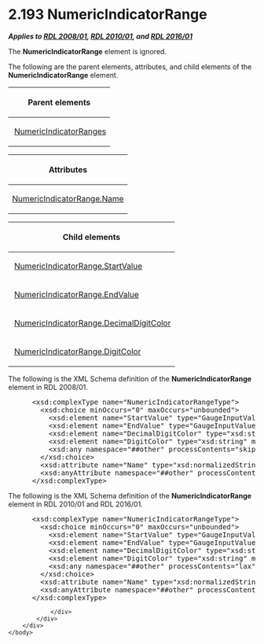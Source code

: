 <html dir="LTR" xmlns:mshelp="http://msdn.microsoft.com/mshelp" xmlns:ddue="http://ddue.schemas.microsoft.com/authoring/2003/5" xmlns:xlink="http://www.w3.org/1999/xlink" xmlns:tool="http://www.microsoft.com/tooltip">
    <head>
        <meta http-equiv="Content-Type" content="text/html; CHARSET=utf-8"></meta>
        <meta name="save" content="history"></meta>
        <title>2.193 NumericIndicatorRange</title>
        <xml>
            <mshelp:toctitle title="2.193 NumericIndicatorRange"></mshelp:toctitle>
            <mshelp:rltitle title="[MS-RDL]: NumericIndicatorRange"></mshelp:rltitle>
            <mshelp:keyword index="A" term="3ebf4cc8-aa9f-4dfe-a97d-df0d02d74e36"></mshelp:keyword>
            <mshelp:attr name="DCSext.ContentType" value="open specification"></mshelp:attr>
            <mshelp:attr name="AssetID" value="3ebf4cc8-aa9f-4dfe-a97d-df0d02d74e36"></mshelp:attr>
            <mshelp:attr name="TopicType" value="kbRef"></mshelp:attr>
            <mshelp:attr name="DCSext.Title" value="[MS-RDL]: NumericIndicatorRange" />
        </xml>
    </head>
    <body>
        <div id="header">
            <h1 class="heading">2.193 NumericIndicatorRange</h1>
        </div>
        <div id="mainSection">
            <div id="mainBody">
                <div id="allHistory" class="saveHistory"></div>
                <div id="sectionSection0" class="section" name="collapseableSection">
                    

<p><b><i>Applies to </i></b><a href="1e855f94-4617-47e4-b89e-0856c6cb420f.htm"><b><i>RDL 2008/01</i></b></a><b><i>,
</i></b><a href="3428e690-a348-4ec7-8a6a-8efb42d2cdee.htm"><b><i>RDL 2010/01</i></b></a><b><i>,
and </i></b><a href="52ce3983-2bfc-4e72-9359-42aaf5fe4509.htm"><b><i>RDL 2016/01</i></b></a></p>

<p>The <b>NumericIndicatorRange</b> element is ignored.</p>

<p>The following are the parent elements, attributes, and child
elements of the <b>NumericIndicatorRange</b> element.</p>

<table>
 <thead>
  <tr>
   <th>
   <p>Parent elements</p>
   </th>
  </tr>
 </thead>
 <tr>
  <td>
  <p> <a href="59efa9a2-aafc-4c54-9ab2-65613de712ed.htm">NumericIndicatorRanges</a>
  </p>
  </td>
 </tr>
</table>

<p> </p>

<table>
 <thead>
  <tr>
   <th>
   <p>Attributes</p>
   </th>
  </tr>
 </thead>
 <tr>
  <td>
  <p><a href="0700b85e-3022-4332-ac90-f2f9a56aea3f.htm">NumericIndicatorRange.Name</a></p>
  </td>
 </tr>
</table>

<p> </p>

<table>
 <thead>
  <tr>
   <th>
   <p>Child elements</p>
   </th>
  </tr>
 </thead>
 <tr>
  <td>
  <p> <a href="ba8aba3b-4363-4990-bce1-180487628a5c.htm">NumericIndicatorRange.StartValue</a></p>
  </td>
 </tr>
 <tr>
  <td>
  <p> <a href="d516a144-fab6-4f0f-8a4a-b65af5c707a7.htm">NumericIndicatorRange.EndValue</a></p>
  </td>
 </tr>
 <tr>
  <td>
  <p> <a href="a48c5151-99ed-43e7-85b6-7d9553095f68.htm">NumericIndicatorRange.DecimalDigitColor</a></p>
  </td>
 </tr>
 <tr>
  <td>
  <p> <a href="5c83c8e7-0466-4c49-bb00-6479672183ee.htm">NumericIndicatorRange.DigitColor</a></p>
  </td>
 </tr>
</table>

<p>The following is the XML Schema definition of the <b>NumericIndicatorRange</b>
element in RDL 2008/01.</p>

<dl>
<dd>
<div><pre> &lt;xsd:complexType name=&quot;NumericIndicatorRangeType&quot;&gt;
   &lt;xsd:choice minOccurs=&quot;0&quot; maxOccurs=&quot;unbounded&quot;&gt;
     &lt;xsd:element name=&quot;StartValue&quot; type=&quot;GaugeInputValueType&quot; minOccurs=&quot;0&quot; /&gt;
     &lt;xsd:element name=&quot;EndValue&quot; type=&quot;GaugeInputValueType&quot; minOccurs=&quot;0&quot; /&gt;
     &lt;xsd:element name=&quot;DecimalDigitColor&quot; type=&quot;xsd:string&quot; minOccurs=&quot;0&quot; /&gt;
     &lt;xsd:element name=&quot;DigitColor&quot; type=&quot;xsd:string&quot; minOccurs=&quot;0&quot; /&gt;
     &lt;xsd:any namespace=&quot;##other&quot; processContents=&quot;skip&quot; /&gt;
   &lt;/xsd:choice&gt;
   &lt;xsd:attribute name=&quot;Name&quot; type=&quot;xsd:normalizedString&quot; use=&quot;required&quot; /&gt;
   &lt;xsd:anyAttribute namespace=&quot;##other&quot; processContents=&quot;skip&quot; /&gt;
 &lt;/xsd:complexType&gt;
</pre></div>
</dd></dl>

<p>The following is the XML Schema definition of the <b>NumericIndicatorRange</b>
element in RDL 2010/01 and RDL 2016/01.</p>

<dl>
<dd>
<div><pre> &lt;xsd:complexType name=&quot;NumericIndicatorRangeType&quot;&gt;
   &lt;xsd:choice minOccurs=&quot;0&quot; maxOccurs=&quot;unbounded&quot;&gt;
     &lt;xsd:element name=&quot;StartValue&quot; type=&quot;GaugeInputValueType&quot; minOccurs=&quot;0&quot; /&gt;
     &lt;xsd:element name=&quot;EndValue&quot; type=&quot;GaugeInputValueType&quot; minOccurs=&quot;0&quot; /&gt;
     &lt;xsd:element name=&quot;DecimalDigitColor&quot; type=&quot;xsd:string&quot; minOccurs=&quot;0&quot; /&gt;
     &lt;xsd:element name=&quot;DigitColor&quot; type=&quot;xsd:string&quot; minOccurs=&quot;0&quot; /&gt;
     &lt;xsd:any namespace=&quot;##other&quot; processContents=&quot;lax&quot; /&gt;
   &lt;/xsd:choice&gt;
   &lt;xsd:attribute name=&quot;Name&quot; type=&quot;xsd:normalizedString&quot; use=&quot;required&quot; /&gt;
   &lt;xsd:anyAttribute namespace=&quot;##other&quot; processContents=&quot;lax&quot; /&gt;
 &lt;/xsd:complexType&gt;
</pre></div>
</dd></dl>


                </div>
            </div>
        </div>
    </body>
</html>
